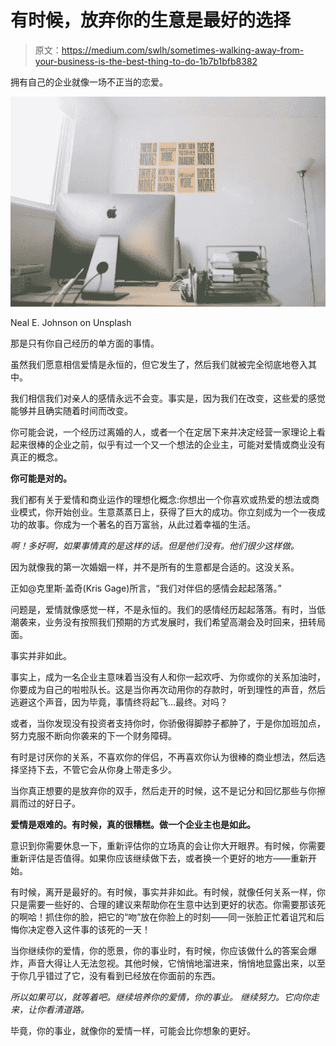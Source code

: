 # 有时候，放弃你的生意是最好的选择

> 原文：<https://medium.com/swlh/sometimes-walking-away-from-your-business-is-the-best-thing-to-do-1b7b1bfb8382>

拥有自己的企业就像一场不正当的恋爱。

![](img/64d209efce14e3708d63335fd8bd01b0.png)

Neal E. Johnson on Unsplash

那是只有你自己经历的单方面的事情。

虽然我们愿意相信爱情是永恒的，但它发生了，然后我们就被完全彻底地卷入其中。

我们相信我们对亲人的感情永远不会变。事实是，因为我们在改变，这些爱的感觉能够并且确实随着时间而改变。

你可能会说，一个经历过离婚的人，或者一个在定居下来并决定经营一家理论上看起来很棒的企业之前，似乎有过一个又一个想法的企业主，可能对爱情或商业没有真正的概念。

**你可能是对的。**

我们都有关于爱情和商业运作的理想化概念:你想出一个你喜欢或热爱的想法或商业模式，你开始创业。生意蒸蒸日上，获得了巨大的成功。你立刻成为一个一夜成功的故事。你成为一个著名的百万富翁，从此过着幸福的生活。

*啊！多好啊，如果事情真的是这样的话。但是他们没有。他们很少这样做。*

因为就像我的第一次婚姻一样，并不是所有的生意都是合适的。这没关系。

正如@克里斯·盖奇(Kris Gage)所言，“我们对伴侣的感情会起起落落。”

问题是，爱情就像感觉一样，不是永恒的。我们的感情经历起起落落。有时，当低潮袭来，业务没有按照我们预期的方式发展时，我们希望高潮会及时回来，扭转局面。

事实并非如此。

事实上，成为一名企业主意味着当没有人和你一起欢呼、为你或你的关系加油时，你要成为自己的啦啦队长。这是当你再次动用你的存款时，听到理性的声音，然后逃避这个声音，因为毕竟，事情终将起飞…最终。对吗？

或者，当你发现没有投资者支持你时，你骄傲得脚脖子都肿了，于是你加班加点，努力克服不断向你袭来的下一个财务障碍。

有时是讨厌你的关系，不喜欢你的伴侣，不再喜欢你认为很棒的商业想法，然后选择坚持下去，不管它会从你身上带走多少。

当你真正想要的是放弃你的双手，然后走开的时候，这不是记分和回忆那些与你擦肩而过的好日子。

**爱情是艰难的。有时候，真的很糟糕。做一个企业主也是如此。**

意识到你需要休息一下，重新评估你的立场真的会让你大开眼界。有时候，你需要重新评估是否值得。如果你应该继续做下去，或者换一个更好的地方——重新开始。

有时候，离开是最好的。有时候，事实并非如此。有时候，就像任何关系一样，你只是需要一些好的、合理的建议来帮助你在生意中达到更好的状态。你需要那该死的啊哈！抓住你的脸，把它的“吻”放在你脸上的时刻——同一张脸正忙着诅咒和后悔你决定卷入这件事的该死的一天！

当你继续你的爱情，你的愿景，你的事业时，有时候，你应该做什么的答案会爆炸，声音大得让人无法忽视。其他时候，它悄悄地溜进来，悄悄地显露出来，以至于你几乎错过了它，没有看到已经放在你面前的东西。

*所以如果可以，就等着吧。继续培养你的爱情，你的事业。
继续努力。它向你走来，让你看清道路。*

毕竟，你的事业，就像你的爱情一样，可能会比你想象的更好。